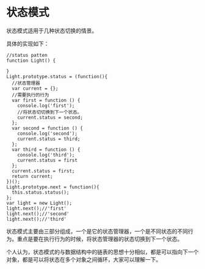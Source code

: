 # 状态模式

状态模式适用于几种状态切换的情景。

具体的实现如下：

```
//status patten
function Light() {

}
Light.prototype.status = (function(){
  //状态管理器
  var current = {};
  //需要执行的行为
  var first = function () {
    console.log('first');
    //将状态切切换到下一个状态。
    current.status = second;
  };
  var second = function () {
    console.log('second');
    current.status = third;
  };
  var third = function () {
    console.log('third');
    current.status = first
  };
  current.status = first;
  return current;
})();
Light.prototype.next = function(){
  this.status.status();
};
var light = new Light();
light.next();//'first'
light.next();//'second'
light.next();//'third'

```

状态模式主要由三部分组成，一个是它的状态管理器，一个是不同状态的不同行为。重点是要在执行行为的时候，将状态管理器的状态切换到下一个状态。

个人认为，状态模式的与数据结构中的链表的思想十分相似，都是可以指向下一个对象，都是可以将状态在多个对象之间循环，大家可以理解一下。
